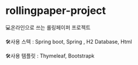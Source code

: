 # rollingpaper-project
💻온라인으로 쓰는 롤링페이퍼 프로젝트

🛠사용 스텍 : Spring boot, Spring , H2 Database, Html

🛠사용 템플릿 : Thymeleaf, Bootstrapk

